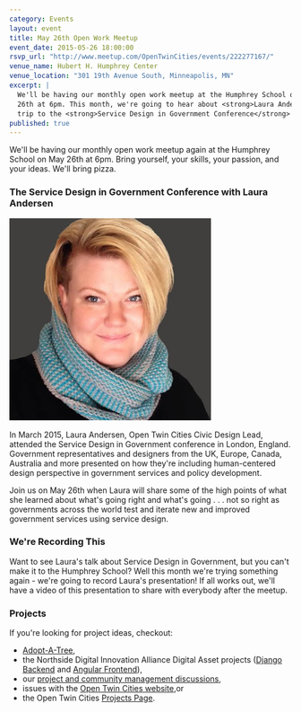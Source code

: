 ```yaml
---
category: Events
layout: event
title: May 26th Open Work Meetup
event_date: 2015-05-26 18:00:00
rsvp_url: "http://www.meetup.com/OpenTwinCities/events/222277167/"
venue_name: Hubert H. Humphrey Center 
venue_location: "301 19th Avenue South, Minneapolis, MN"
excerpt: |
  We'll be having our monthly open work meetup at the Humphrey School on May 
  26th at 6pm. This month, we're going to hear about <strong>Laura Andersen</strong>'s 
  trip to the <strong>Service Design in Government Conference</strong> in London.
published: true 
---
```


We'll be having our monthly open work meetup again at the Humphrey School on
May 26th at 6pm. Bring yourself, your skills, your passion, and your ideas.
We'll bring pizza.

### The Service Design in Government Conference with Laura Andersen

![Laura Andersen](/images/posts/2015/05/la.jpg)

In March 2015, Laura Andersen, Open Twin Cities Civic Design Lead, attended the 
Service Design in Government conference in London, England. Government 
representatives and designers from the UK, Europe, Canada, Australia and more 
presented on how they're including human-centered design perspective in 
government services and policy development. 

Join us on May 26th when Laura will share some of the high points of what she 
learned about what's going right and what's going . . . not so right as 
governments across the world test and iterate new and improved government 
services using service design. 

### We're Recording This

Want to see Laura's talk about Service Design in Government, but you can't make 
it to the Humphrey School? Well this month we're trying something again - we're 
going to record Laura's presentation! If all works out, we'll have a video of 
this presentation to share with everybody after the meetup.

### Projects

If you're looking for project ideas, checkout: 

- [Adopt-A-Tree](https://github.com/ballPointPenguin/adopt-a-tree),
- the Northside Digital Innovation Alliance Digital Asset projects 
  ([Django Backend](https://github.com/OpenTwinCities/ndia-django) and 
  [Angular Frontend](https://github.com/OpenTwinCities/ndia-angular)),
- our [project and community management discussions](http://bit.ly/manageOTC),
- issues with the [Open Twin Cities website](https://github.com/OpenTwinCities/opentwincities.github.com),or 
- the Open Twin Cities [Projects Page](/projects).
